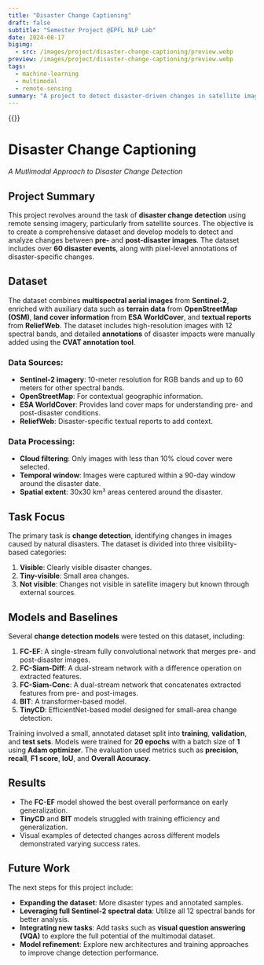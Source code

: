 ```yaml
---
title: "Disaster Change Captioning"
draft: false
subtitle: "Semester Project @EPFL NLP Lab"
date: 2024-08-17
bigimg:
  - src: /images/project/disaster-change-captioning/preview.webp
preview: /images/project/disaster-change-captioning/preview.webp
tags:
  - machine-learning
  - multimodal
  - remote-sensing
summary: "A project to detect disaster-driven changes in satellite images using multispectral data and geographic context. Tested various models, with FC-EF showing the best results. Future work includes expanding the dataset and exploring visual question answering (VQA)."
---
```


{{<link href="/docs/project/disaster-change-captioning/PDS_Disaster_Change_Captioning.pdf" class="btn btn-red my-3" target="_blank" inner="Report">}}

# Disaster Change Captioning
*A Mutlimodal Approach to Disaster Change Detection*

## Project Summary

This project revolves around the task of **disaster change detection** using remote sensing imagery, particularly from satellite sources. The objective is to create a comprehensive dataset and develop models to detect and analyze changes between **pre-** and **post-disaster images**. The dataset includes over **60 disaster events**, along with pixel-level annotations of disaster-specific changes.

## Dataset

The dataset combines **multispectral aerial images** from **Sentinel-2**, enriched with auxiliary data such as **terrain data** from **OpenStreetMap (OSM)**, **land cover information** from **ESA WorldCover**, and **textual reports** from **ReliefWeb**. The dataset includes high-resolution images with 12 spectral bands, and detailed **annotations** of disaster impacts were manually added using the **CVAT annotation tool**.

### Data Sources:
- **Sentinel-2 imagery**: 10-meter resolution for RGB bands and up to 60 meters for other spectral bands.
- **OpenStreetMap**: For contextual geographic information.
- **ESA WorldCover**: Provides land cover maps for understanding pre- and post-disaster conditions.
- **ReliefWeb**: Disaster-specific textual reports to add context.

### Data Processing:
- **Cloud filtering**: Only images with less than 10% cloud cover were selected.
- **Temporal window**: Images were captured within a 90-day window around the disaster date.
- **Spatial extent**: 30x30 km² areas centered around the disaster.

## Task Focus

The primary task is **change detection**, identifying changes in images caused by natural disasters. The dataset is divided into three visibility-based categories:
1. **Visible**: Clearly visible disaster changes.
2. **Tiny-visible**: Small area changes.
3. **Not visible**: Changes not visible in satellite imagery but known through external sources.

## Models and Baselines

Several **change detection models** were tested on this dataset, including:

1. **FC-EF**: A single-stream fully convolutional network that merges pre- and post-disaster images.
2. **FC-Siam-Diff**: A dual-stream network with a difference operation on extracted features.
3. **FC-Siam-Conc**: A dual-stream network that concatenates extracted features from pre- and post-images.
4. **BIT**: A transformer-based model.
5. **TinyCD**: EfficientNet-based model designed for small-area change detection.

Training involved a small, annotated dataset split into **training**, **validation**, and **test sets**. Models were trained for **20 epochs** with a batch size of **1** using **Adam optimizer**. The evaluation used metrics such as **precision**, **recall**, **F1 score**, **IoU**, and **Overall Accuracy**.

## Results

- The **FC-EF** model showed the best overall performance on early generalization.
- **TinyCD** and **BIT** models struggled with training efficiency and generalization.
- Visual examples of detected changes across different models demonstrated varying success rates.

## Future Work

The next steps for this project include:
- **Expanding the dataset**: More disaster types and annotated samples.
- **Leveraging full Sentinel-2 spectral data**: Utilize all 12 spectral bands for better analysis.
- **Integrating new tasks**: Add tasks such as **visual question answering (VQA)** to explore the full potential of the multimodal dataset.
- **Model refinement**: Explore new architectures and training approaches to improve change detection performance.
